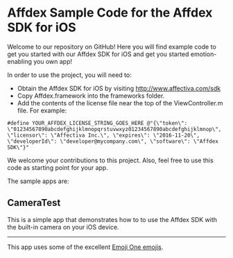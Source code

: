 Affdex Sample Code for the Affdex SDK for iOS
=============================================
Welcome to our repository on GitHub! Here you will find example code to get you started with our Affdex SDK for iOS and get you started emotion-enabling you own app!

In order to use the project, you will need to:
- Obtain the Affdex SDK for iOS by visiting http://www.affectiva.com/sdk
- Copy Affdex.framework into the frameworks folder.
- Add the contents of the license file near the top of the ViewController.m file. For example:

```
#define YOUR_AFFDEX_LICENSE_STRING_GOES_HERE @"{\"token\": \"01234567890abcdefghijklmnopqrstuvwxyz01234567890abcdefghijklmnop\", \"licensor\": \"Affectiva Inc.\", \"expires\": \"2016-11-20\", \"developerId\": \"developer@mycompany.com\", \"software\": \"Affdex SDK\"}"
```

We welcome your contributions to this project. Also, feel free to use this code as starting point for your app.

The sample apps are:

CameraTest
----------
This is a simple app that demonstrates how to to use the Affdex SDK with the built-in camera on your iOS device.

***

This app uses some of the excellent [Emoji One emojis](http://emojione.com).
